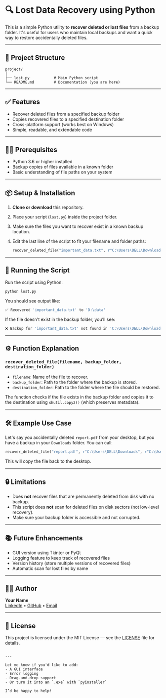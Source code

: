# 🔍 Lost Data Recovery using Python

This is a simple Python utility to **recover deleted or lost files** from a backup folder. It's useful for users who maintain local backups and want a quick way to restore accidentally deleted files.

---

## 📁 Project Structure

```
project/
│
├── lost.py           # Main Python script
└── README.md         # Documentation (you are here)
```

---

## ✅ Features

- Recover deleted files from a specified backup folder
- Copies recovered files to a specified destination folder
- Cross-platform support (works best on Windows)
- Simple, readable, and extendable code

---

## 🧑‍💻 Prerequisites

- Python 3.6 or higher installed  
- Backup copies of files available in a known folder  
- Basic understanding of file paths on your system  

---

## 📦 Setup & Installation

1. **Clone or download** this repository.

2. Place your script (`lost.py`) inside the project folder.

3. Make sure the files you want to recover exist in a known backup location.

4. Edit the last line of the script to fit your filename and folder paths:
   ```python
   recover_deleted_file("important_data.txt", r"C:\Users\DELL\Downloads", r"D:\data")
   ```

---

## 🚀 Running the Script

Run the script using Python:

```bash
python lost.py
```

You should see output like:

```bash
✅ Recovered 'important_data.txt' to 'D:\data'
```

If the file doesn't exist in the backup folder, you’ll see:

```bash
❌ Backup for 'important_data.txt' not found in 'C:\Users\DELL\Downloads'.
```

---

## ⚙️ Function Explanation

### `recover_deleted_file(filename, backup_folder, destination_folder)`

- `filename`: Name of the file to recover.
- `backup_folder`: Path to the folder where the backup is stored.
- `destination_folder`: Path to the folder where the file should be restored.

The function checks if the file exists in the backup folder and copies it to the destination using `shutil.copy2()` (which preserves metadata).

---

## 🛠️ Example Use Case

Let's say you accidentally deleted `report.pdf` from your desktop, but you have a backup in your `Downloads` folder. You can call:

```python
recover_deleted_file("report.pdf", r"C:\Users\DELL\Downloads", r"C:\Users\DELL\Desktop")
```

This will copy the file back to the desktop.

---

## 🔒 Limitations

- Does **not** recover files that are permanently deleted from disk with no backup.
- This script does **not** scan for deleted files on disk sectors (not low-level recovery).
- Make sure your backup folder is accessible and not corrupted.

---

## 📚 Future Enhancements

- GUI version using Tkinter or PyQt
- Logging feature to keep track of recovered files
- Version history (store multiple versions of recovered files)
- Automatic scan for lost files by name

---

## 🧑‍💼 Author

**Your Name**  
[LinkedIn](https://linkedin.com) • [GitHub](https://github.com) • [Email](mailto:you@example.com)

---

## 📜 License

This project is licensed under the MIT License — see the [LICENSE](LICENSE) file for details.

```

---

Let me know if you'd like to add:
- A GUI interface
- Error logging
- Drag-and-drop support
- Or turn it into an `.exe` with `pyinstaller`

I’d be happy to help!
